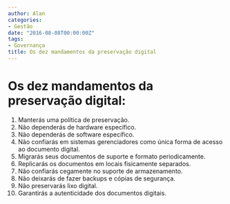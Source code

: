 ```yaml
---
author: Alan
categories:
- Gestão
date: "2016-08-08T00:00:00Z"
tags:
- Governança
title: Os dez mandamentos da preservação digital
---
```


# Os dez mandamentos da preservação digital:

1. Manterás uma política de preservação.
2. Não dependerás de hardware específico.
3. Não dependerás de software específico.
4. Não confiarás em sistemas gerenciadores como única forma de acesso ao documento digital.
5. Migrarás seus documentos de suporte e formato periodicamente.
6. Replicarás os documentos em locais fisicamente separados.
7. Não confiarás cegamente no suporte de armazenamento.
8. Não deixarás de fazer backups e cópias de segurança.
9. Não preservarás lixo digital.
10. Garantirás a autenticidade dos documentos digitais.
